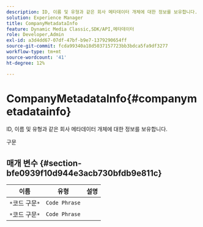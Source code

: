 ```yaml
---
description: ID, 이름 및 유형과 같은 회사 메타데이터 개체에 대한 정보를 보유합니다.
solution: Experience Manager
title: CompanyMetadataInfo
feature: Dynamic Media Classic,SDK/API,메타데이터
role: Developer,Admin
exl-id: a3d4dd67-07df-47bf-b9e7-1379290654ff
source-git-commit: fcda99340a18d5037157723bb3bdca5fa9df3277
workflow-type: tm+mt
source-wordcount: '41'
ht-degree: 12%

---
```


# CompanyMetadataInfo{#companymetadatainfo}

ID, 이름 및 유형과 같은 회사 메타데이터 개체에 대한 정보를 보유합니다.

구문

## 매개 변수 {#section-bfe0939f10d944e3acb730bfdb9e811c}

| 이름 | 유형 | 설명 |
|---|---|---|
| `*`코드 구문`*` | `Code Phrase` |  |
| `*`코드 구문`*` | `Code Phrase` |  |
